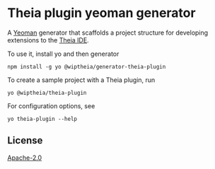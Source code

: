 # Theia plugin yeoman generator
A [Yeoman](yeoman.io) generator that scaffolds a project structure for developing extensions to the [Theia IDE](https://github.com/theia-ide/theia).

To use it, install yo and then generator

```
npm install -g yo @wiptheia/generator-theia-plugin
```

To create a sample project with a Theia plugin, run

```
yo @wiptheia/theia-plugin
```

For configuration options, see
```
yo theia-plugin --help 
```

## License

[Apache-2.0](LICENSE)
